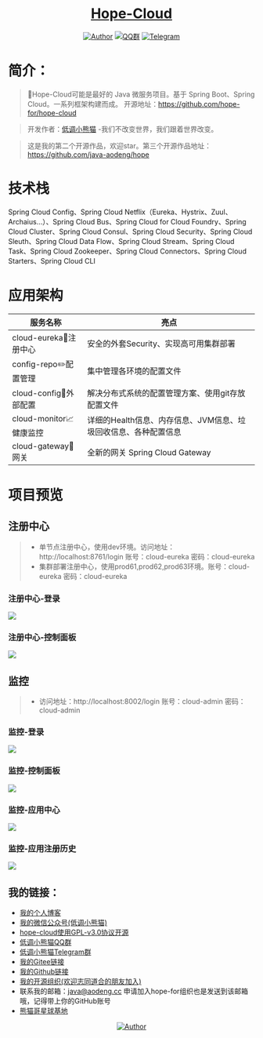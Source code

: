 <h1 align="center"><a href="https://github.com/java-aodeng" target="_blank">Hope-Cloud</a></h1>


<p align="center">
<a href="https://github.com/java-aodeng"><img alt="Author" src="https://img.shields.io/badge/author-%E4%BD%8E%E8%B0%83%E5%B0%8F%E7%86%8A%E7%8C%AB-blue.svg"/></a>
<a href="https://jq.qq.com/?_wv=1027&k=574chhz"><img alt="QQ群" src="https://img.shields.io/badge/chat-%E4%BD%8E%E8%B0%83%E5%B0%8F%E7%86%8A%E7%8C%ABQQ%E7%BE%A4-yellow.svg"/></a>
<a href="https://t.me/joinchat/LSsyBxVKLGEkF5MtIhg6TQ"><img alt="Telegram" src="https://img.shields.io/badge/telegram-%E4%BD%8E%E8%B0%83%E5%B0%8F%E7%86%8A%E7%8C%AB--%E5%AE%98%E6%96%B9%E9%83%A8%E8%90%BD-orange.svg"/></a>
</p>

# 简介：

> :whale:Hope-Cloud可能是最好的 Java 微服务项目。基于 Spring Boot、Spring Cloud。一系列框架构建而成。 开源地址：https://github.com/hope-for/hope-cloud

> 开发作者：[低调小熊猫](http://ilovey.live) -我们不改变世界，我们跟着世界改变。

> 这是我的第二个开源作品，欢迎star。第三个开源作品地址：https://github.com/java-aodeng/hope

# 技术栈

Spring Cloud Config、Spring Cloud Netflix（Eureka、Hystrix、Zuul、Archaius…）、Spring Cloud Bus、Spring Cloud for Cloud Foundry、Spring Cloud Cluster、Spring Cloud Consul、Spring Cloud Security、Spring Cloud Sleuth、Spring Cloud Data Flow、Spring Cloud Stream、Spring Cloud Task、Spring Cloud Zookeeper、Spring Cloud Connectors、Spring Cloud Starters、Spring Cloud CLI

# 应用架构

| 服务名称     | 亮点                      |    
| ---------- | ----------------------- |
| cloud-eureka:wrench:注册中心 | 安全的外套Security、实现高可用集群部署 |
| config-repo:pencil2:配置管理 | 集中管理各环境的配置文件 | 
| cloud-config:page_facing_up:外部配置 | 解决分布式系统的配置管理方案、使用git存放配置文件 |
| cloud-monitor:chart_with_upwards_trend:健康监控 | 详细的Health信息、内存信息、JVM信息、垃圾回收信息、各种配置信息 | 
| cloud-gateway:robot:网关 | 全新的网关 Spring Cloud Gateway |     

# 项目预览

## 注册中心
>* 单节点注册中心，使用dev环境。访问地址：http://localhost:8761/login 账号：cloud-eureka 密码：cloud-eureka
>* 集群部署注册中心，使用prod61,prod62,prod63环境。账号：cloud-eureka 密码：cloud-eureka

### 注册中心-登录
![](https://i.loli.net/2019/04/19/5cb953045c78e.png)

### 注册中心-控制面板
![](https://i.loli.net/2019/04/19/5cb95305c80ac.png)

## 监控
>* 访问地址：http://localhost:8002/login 账号：cloud-admin 密码：cloud-admin

### 监控-登录
![](https://i.loli.net/2019/05/19/5ce0e56c045a147370.png)

### 监控-控制面板
![](https://i.loli.net/2019/05/19/5ce0e5de4027791139.png)

### 监控-应用中心
![](https://i.loli.net/2019/05/19/5ce0e5f85fb5011821.png)

### 监控-应用注册历史
![](https://i.loli.net/2019/05/19/5ce0e6133936027535.png)

## 我的链接：

- [我的个人博客](http://ilovey.live)
- [我的微信公众号(低调小熊猫)](https://mp.weixin.qq.com/s/l5t8WSCG_-shiD4BPpLYiw) 
- [hope-cloud使用GPL-v3.0协议开源](https://github.com/hope-for/hope-cloud/blob/master/LICENSE)
- [低调小熊猫QQ群](https://jq.qq.com/?_wv=1027&k=5y4H7Nz) 
- [低调小熊猫Telegram群](https://t.me/joinchat/LSsyBxVKLGEkF5MtIhg6TQ)
- [我的Gitee链接](https://gitee.com/java-aodeng)
- [我的Github链接](https://github.com/java-aodeng)
- [我的开源组织(欢迎志同道合的朋友加入)](https://github.com/hope-for)
- 联系我的邮箱：java@aodeng.cc 申请加入hope-for组织也是发送到该邮箱哦，记得带上你的GitHub账号
- [熊猫哥星球基地](https://t.zsxq.com/rn2jUbY)

<p align="center">
  <a href="https://t.zsxq.com/rn2jUbY"><img alt="Author" src="http://image.ilovey.live/image/ea62406ccc287ab3277672d1d73ea98a.png"/></a>
</p>



